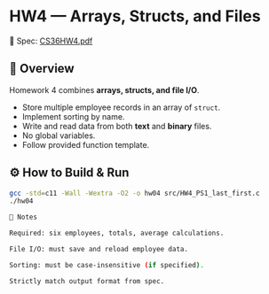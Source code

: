 # HW4 — Arrays, Structs, and Files

📄 Spec: [CS36HW4.pdf](../../docs/CS36HW4.pdf)

## 🎯 Overview

Homework 4 combines **arrays, structs, and file I/O**.  
- Store multiple employee records in an array of `struct`.  
- Implement sorting by name.  
- Write and read data from both **text** and **binary** files.  
- No global variables.  
- Follow provided function template.  


## ⚙️ How to Build & Run
```bash
gcc -std=c11 -Wall -Wextra -O2 -o hw04 src/HW4_PS1_last_first.c
./hw04

🧪 Notes

Required: six employees, totals, average calculations.

File I/O: must save and reload employee data.

Sorting: must be case-insensitive (if specified).

Strictly match output format from spec.